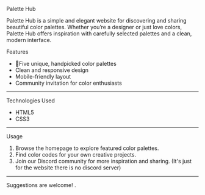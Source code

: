  Palette Hub 

Palette Hub is a simple and elegant website for discovering and sharing beautiful color palettes. Whether you’re a designer or just love colors, Palette Hub offers inspiration with carefully selected palettes and a clean, modern interface.

 Features

- 🌈Five unique, handpicked color palettes
-  Clean and responsive design
-  Mobile-friendly layout
-  Community invitation for color enthusiasts
----------------------------------------------
 Technologies Used

- HTML5
- CSS3
-----------------------------------------------------
 Usage

1. Browse the homepage to explore featured color palettes.
2. Find color codes for your own creative projects.
3. Join our Discord community for more inspiration and sharing. (It's just for the website there is no discord server)
---------------------------------------------------------------------------------------------

Suggestions are welcome! .

